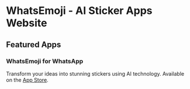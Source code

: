 # WhatsEmoji - AI Sticker Apps Website

##  Featured Apps

### WhatsEmoji for WhatsApp
Transform your ideas into stunning stickers using AI technology. Available on the [App Store](https://apps.apple.com/app/id6740031063).
